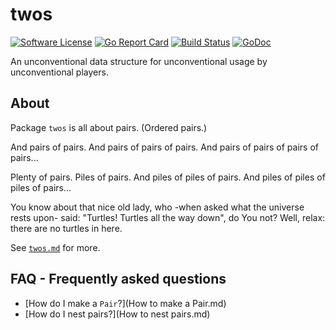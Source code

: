 # twos

[![Software License](https://img.shields.io/badge/license-MIT-brightgreen.svg?style=flat-square)](LICENSE.md)
[![Go Report Card](https://goreportcard.com/badge/github.com/GoLangsam/twos)](https://goreportcard.com/report/github.com/GoLangsam/twos)
[![Build Status](https://travis-ci.org/GoLangsam/twos.svg?branch=master)](https://travis-ci.org/GoLangsam/twos)
[![GoDoc](https://godoc.org/github.com/GoLangsam/twos?status.svg)](https://godoc.org/github.com/GoLangsam/twos)

An unconventional data structure for unconventional usage by unconventional players.

## About

Package `twos` is all about pairs. (Ordered pairs.)

And pairs of pairs. And pairs of pairs of pairs. And pairs of pairs of pairs of pairs...

Plenty of pairs. Piles of pairs. And piles of piles of pairs. And piles of piles of piles of pairs...

You know about that nice old lady, who -when asked what the universe rests upon- said:
"Turtles! Turtles all the way down", do You not? Well, relax: there are no turtles in here.

See [`twos.md`](twos.md) for more.

## FAQ - Frequently asked questions

- [How do I make a `Pair`?](How to make a Pair.md)
- [How do I nest pairs?](How to nest pairs.md)

